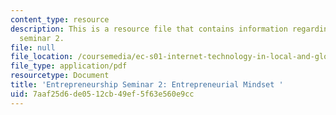 ```yaml
---
content_type: resource
description: This is a resource file that contains information regarding enterpreneurship
  seminar 2.
file: null
file_location: /coursemedia/ec-s01-internet-technology-in-local-and-global-communities-spring-2005-summer-2005/7aaf25d6de0512cb49ef5f63e560e9cc_MITEC_S01S05_e2_entre.pdf
file_type: application/pdf
resourcetype: Document
title: 'Entrepreneurship Seminar 2: Entrepreneurial Mindset '
uid: 7aaf25d6-de05-12cb-49ef-5f63e560e9cc
---
```

